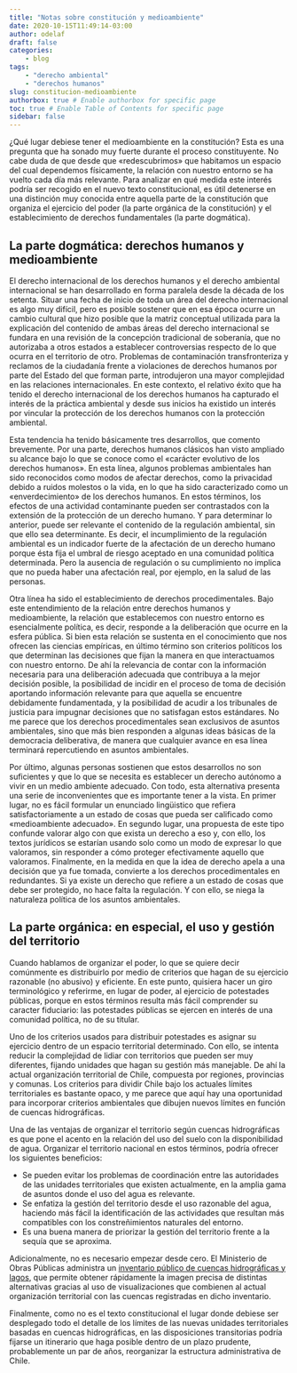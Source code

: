 ```yaml
---
title: "Notas sobre constitución y medioambiente"
date: 2020-10-15T11:49:14-03:00
author: odelaf
draft: false
categories:
    - blog
tags:
    - "derecho ambiental"
    - "derechos humanos"
slug: constitucion-medioambiente
authorbox: true # Enable authorbox for specific page
toc: true # Enable Table of Contents for specific page
sidebar: false 
---
```


¿Qué lugar debiese tener el medioambiente en la constitución? Esta es una pregunta que ha sonado muy fuerte durante el proceso constituyente. No cabe duda de que desde que «redescubrimos» que habitamos un espacio del cual dependemos físicamente, la relación con nuestro entorno se ha vuelto cada día más relevante. Para analizar en qué medida este interés podría ser recogido en el nuevo texto constitucional, es útil detenerse en una distinción muy conocida entre aquella parte de la constitución que organiza el ejercicio del poder (la parte orgánica de la constitución) y el establecimiento de derechos fundamentales (la parte dogmática).

## La parte dogmática: derechos humanos y medioambiente

El derecho internacional de los derechos humanos y el derecho ambiental internacional se han desarrollado en forma paralela desde la década de los setenta. Situar una fecha de inicio de toda un área del derecho internacional es algo muy difícil, pero es posible sostener que en esa época ocurre un cambio cultural que hizo posible que la matriz conceptual utilizada para la explicación del contenido de ambas áreas del derecho internacional se fundara en una revisión de la concepción tradicional de soberanía, que no autorizaba a otros estados a establecer controversias respecto de lo que ocurra en el territorio de otro. Problemas de contaminación transfronteriza y reclamos de la ciudadanía frente a violaciones de derechos humanos por parte del Estado del que forman parte, introdujeron una mayor complejidad en las relaciones internacionales. En este contexto, el relativo éxito que ha tenido el derecho internacional de los derechos humanos ha capturado el interés de la práctica ambiental y desde sus inicios ha existido un interés por vincular la protección de los derechos humanos con la protección ambiental.

Esta tendencia ha tenido básicamente tres desarrollos, que comento brevemente. Por una parte, derechos humanos clásicos han visto ampliado su alcance bajo lo que se conoce como el «carácter evolutivo de los derechos humanos». En esta línea, algunos problemas ambientales han sido reconocidos como modos de afectar derechos, como la privacidad debido a ruidos molestos o la vida, en lo que ha sido caracterizado como un «enverdecimiento» de los derechos humanos. En estos términos, los efectos de una actividad contaminante pueden ser contrastados con la extensión de la protección de un derecho humano. Y para determinar lo anterior, puede ser relevante el contenido de la regulación ambiental, sin que ello sea determinante. Es decir, el incumplimiento de la regulación ambiental es un indicador fuerte de la afectación de un derecho humano porque ésta fija el umbral de riesgo aceptado en una comunidad política determinada. Pero la ausencia de regulación o su cumplimiento no implica que no pueda haber una afectación real, por ejemplo, en la salud de las personas.

Otra línea ha sido el establecimiento de derechos procedimentales. Bajo este entendimiento de la relación entre derechos humanos y medioambiente, la relación que establecemos con nuestro entorno es esencialmente política, es decir, responde a la deliberación que ocurre en la esfera pública. Si bien esta relación se sustenta en el conocimiento que nos ofrecen las ciencias empíricas, en último término son criterios políticos los que determinan las decisiones que fijan la manera en que interactuamos con nuestro entorno. De ahí la relevancia de contar con la información necesaria para una deliberación adecuada que contribuya a la mejor decisión posible, la posibilidad de incidir en el proceso de toma de decisión aportando información relevante para que aquella se encuentre debidamente fundamentada, y la posibilidad de acudir a los tribunales de justicia para impugnar decisiones que no satisfagan estos estándares. No me parece que los derechos procedimentales sean exclusivos de asuntos ambientales, sino que más bien responden a algunas ideas básicas de la democracia deliberativa, de manera que cualquier avance en esa línea terminará repercutiendo en asuntos ambientales.

Por último, algunas personas sostienen que estos desarrollos no son suficientes y que lo que se necesita es establecer un derecho autónomo a vivir en un medio ambiente adecuado. Con todo, esta alternativa presenta una serie de inconvenientes que es importante tener a la vista. En primer lugar, no es fácil formular un enunciado lingüistico que refiera satisfactoriamente a un estado de cosas que pueda ser calificado como «medioambiente adecuado». En segundo lugar, una propuesta de este tipo confunde valorar algo con que exista un derecho a eso y, con ello, los textos jurídicos se estarían usando solo como un modo de expresar lo que valoramos, sin responder a cómo proteger efectivamente aquello que valoramos. Finalmente, en la medida en que la idea de derecho apela a una decisión que ya fue tomada, convierte a los derechos procedimentales en redundantes. Si ya existe un derecho que refiere a un estado de cosas que debe ser protegido, no hace falta la regulación. Y con ello, se niega la naturaleza política de los asuntos ambientales.

## La parte orgánica: en especial, el uso y gestión del territorio

Cuando hablamos de organizar el poder, lo que se quiere decir comúnmente es distribuirlo por medio de criterios que hagan de su ejercicio razonable (no abusivo) y eficiente. En este punto, quisiera hacer un giro terminológico y referirme, en lugar de poder, al ejercicio de potestades públicas, porque en estos términos resulta más fácil comprender su caracter fiduciario: las potestades públicas se ejercen en interés de una comunidad política, no de su titular.

Uno de los criterios usados para distribuir potestades es asignar su ejercicio dentro de un espacio territorial determinado. Con ello, se intenta reducir la complejidad de lidiar con territorios que pueden ser muy diferentes, fijando unidades que hagan su gestión más manejable. De ahí la actual organización territorial de Chile, compuesta por regiones, provincias y comunas. Los criterios para dividir Chile bajo los actuales límites territoriales es bastante opaco, y me parece que aquí hay una oportunidad para incorporar criterios ambientales que dibujen nuevos límites en función de cuencas hidrográficas.

Una de las ventajas de organizar el territorio según cuencas hidrográficas es que pone el acento en la relación del uso del suelo con la disponibilidad de agua. Organizar el territorio nacional en estos términos, podría ofrecer los siguientes beneficios:

* Se pueden evitar los problemas de coordinación entre las autoridades de las unidades territoriales que existen actualmente, en la amplia gama de asuntos donde el uso del agua es relevante.
* Se enfatiza la gestión del territorio desde el uso razonable del agua, haciendo más fácil la identificación de las actividades que resultan más compatibles con los constreñimientos naturales del entorno.
* Es una buena manera de priorizar la gestión del territorio frente a la sequía que se aproxima.

Adicionalmente, no es necesario empezar desde cero. El Ministerio de Obras Públicas administra un [inventario público de cuencas hidrográficas y lagos](https://dga.mop.gob.cl/ADMINISTRACIONRECURSOSHIDRICOS/INVENTARIO_CUENCAS_LAGOS/Paginas/default.aspx), que permite obtener rápidamente la imagen precisa de distintas alternativas gracias al uso de visualizaciones que combienen al actual organización territorial con las cuencas registradas en dicho inventario.

Finalmente, como no es el texto constitucional el lugar donde debiese ser desplegado todo el detalle de los límites de las nuevas unidades territoriales basadas en cuencas hidrográficas, en las disposiciones transitorias podría fijarse un itinerario que haga posible dentro de un plazo prudente, probablemente un par de años, reorganizar la estructura administrativa de Chile.
